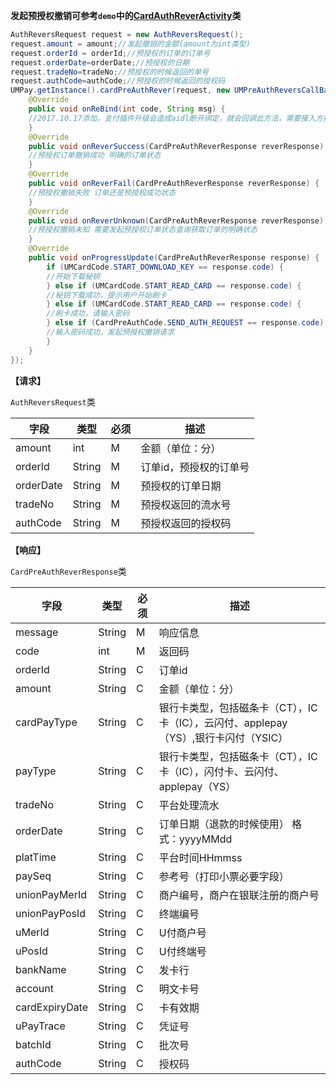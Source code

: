 **发起预授权撤销可参考`demo`中的[CardAuthReverActivity](https://github.com/mr-yang/PayPluginDemo/blob/master/app/src/main/java/com/umpay/payplugindemo/CardAuthReverActivity.java)类**

```java
AuthReversRequest request = new AuthReversRequest();
request.amount = amount;//发起撤销的金额(amount为int类型)
request.orderId = orderId;//预授权的订单的订单号
request.orderDate=orderDate;//预授权的日期
request.tradeNo=tradeNo;//预授权的时候返回的单号
request.authCode=authCode;//预授权的时候返回的授权码
UMPay.getInstance().cardPreAuthRever(request, new UMPreAuthReversCallBack() {
	@Override
	public void onReBind(int code, String msg) {
	//2017.10.17添加，支付插件升级会造成aidl断开绑定，就会回调此方法，需要接入方按照demo重新绑定即可
	}
	@Override
	public void onReverSuccess(CardPreAuthReverResponse reverResponse) {
	//预授权订单撤销成功 明确的订单状态
	}
	@Override
	public void onReverFail(CardPreAuthReverResponse reverResponse) {
	//预授权撤销失败 订单还是预授权成功状态
	}
	@Override
	public void onReverUnknown(CardPreAuthReverResponse reverResponse) {
	//预授权撤销未知 需要发起预授权订单状态查询获取订单的明确状态
	}
	@Override
	public void onProgressUpdate(CardPreAuthReverResponse response) {
		if (UMCardCode.START_DOWNLOAD_KEY == response.code) {
		//开始下载秘钥
		} else if (UMCardCode.START_READ_CARD == response.code) {
		//秘钥下载成功，提示用户开始刷卡
		} else if (UMCardCode.START_READ_CARD == response.code) {
		//刷卡成功，请输入密码
		} else if (CardPreAuthCode.SEND_AUTH_REQUEST == response.code) {
		//输入密码成功，发起预授权撤销请求
		}
	}
});

```


**【请求】**

`AuthReversRequest`类

| 字段  | 类型  | 必须  | 描述  |
| ------------ | ------------ | ------------ | ------------ |
| amount  | int  | M  | 金额（单位：分）  |
| orderId  | String  | M  | 订单id，预授权的订单号  |
| orderDate  | String  | M  | 预授权的订单日期  |
| tradeNo  | String  | M  | 预授权返回的流水号  |
| authCode  | String  | M  | 预授权返回的授权码  |


**【响应】**

`CardPreAuthReverResponse`类


| 字段  | 类型  | 必须  | 描述  |
| ------------ | ------------ | ------------ | ------------ |
| message  | String  | M  | 响应信息  |
| code  | int  | M  | 返回码  |
| orderId  | String  | C  | 订单id  |
| amount  | String  | C  | 金额（单位：分）  |
| cardPayType  | String  | C  | 银行卡类型，包括磁条卡（CT），IC卡（IC），云闪付、applepay（YS）,银行卡闪付（YSIC）  |
| payType  | String  | C  | 银行卡类型，包括磁条卡（CT），IC卡（IC），闪付卡、云闪付、applepay（YS）  |
| tradeNo  | String  | C  | 平台处理流水  |
| orderDate  | String  | C  | 订单日期（退款的时候使用） 格式：yyyyMMdd  |
| platTime  | String  | C  | 平台时间HHmmss  |
| paySeq  | String  | C  | 参考号（打印小票必要字段）  |
| unionPayMerId  | String  | C  | 商户编号，商户在银联注册的商户号  |
| unionPayPosId  | String  |  C | 终端编号  |
| uMerId  | String  | C  | U付商户号  |
| uPosId  | String  | C  | U付终端号  |
| bankName  | String  | C  | 发卡行  |
| account  | String  | C  | 明文卡号  |
| cardExpiryDate  | String  | C  | 卡有效期  |
| uPayTrace  | String  | C  | 凭证号  |
| batchId  | String  | C  | 批次号  |
| authCode  | String  | C  | 授权码  |
